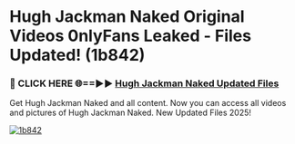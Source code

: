 # Hugh Jackman Naked Original Videos 0nlyFans Leaked - Files Updated! (1b842)

<h3>🔴 CLICK HERE 🌐==►► <a href="https://tinyurl.com/yckcrads" rel="nofollow">Hugh Jackman Naked Updated Files</a></h3>

Get Hugh Jackman Naked and all content. Now you can access all videos and pictures of Hugh Jackman Naked. New Updated Files 2025!

[![1b842](https://i.imgur.com/hpKpOFt.gif)](https://tinyurl.com/yckcrads)
